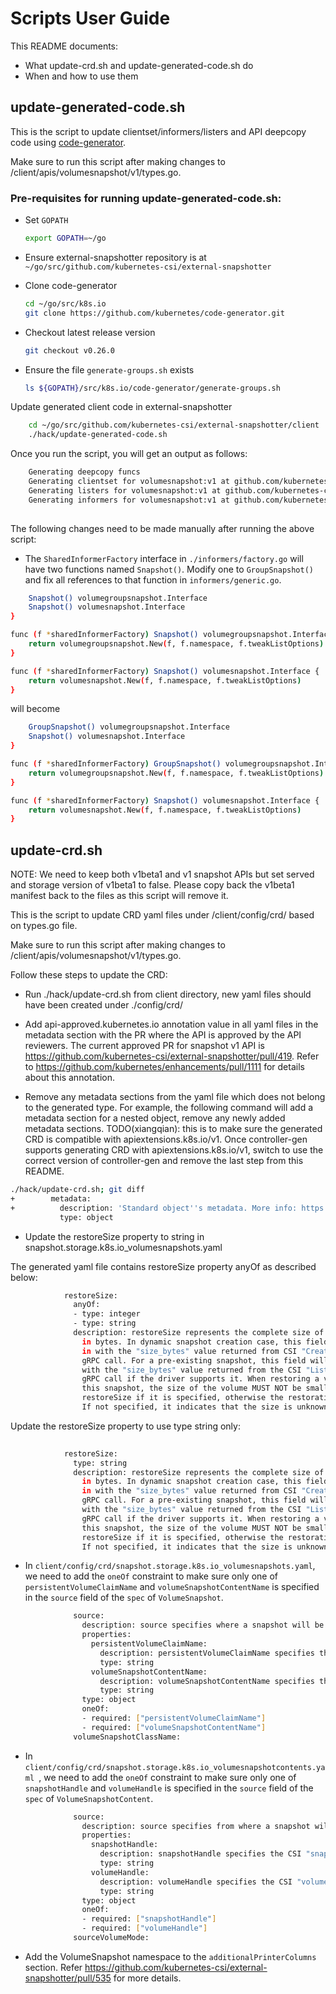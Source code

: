 # Scripts User Guide

This README documents:
* What update-crd.sh and update-generated-code.sh do
* When and how to use them

## update-generated-code.sh

This is the script to update clientset/informers/listers and API deepcopy code using [code-generator](https://github.com/kubernetes/code-generator).

Make sure to run this script after making changes to /client/apis/volumesnapshot/v1/types.go.

### Pre-requisites for running update-generated-code.sh:

* Set `GOPATH`
    ```bash
    export GOPATH=~/go
    ```

* Ensure external-snapshotter repository is at `~/go/src/github.com/kubernetes-csi/external-snapshotter`

* Clone code-generator 
    ```bash
    cd ~/go/src/k8s.io
    git clone https://github.com/kubernetes/code-generator.git 
    ```
* Checkout latest release version
    ```bash
    git checkout v0.26.0
    ```

* Ensure the file `generate-groups.sh` exists

    ```bash
    ls ${GOPATH}/src/k8s.io/code-generator/generate-groups.sh
    ```
  
Update generated client code in external-snapshotter
    
```bash
    cd ~/go/src/github.com/kubernetes-csi/external-snapshotter/client
    ./hack/update-generated-code.sh
``` 

Once you run the script, you will get an output as follows:
    
```bash
    Generating deepcopy funcs
    Generating clientset for volumesnapshot:v1 at github.com/kubernetes-csi/external-snapshotter/client/v6/clientset
    Generating listers for volumesnapshot:v1 at github.com/kubernetes-csi/external-snapshotter/client/v6/listers
    Generating informers for volumesnapshot:v1 at github.com/kubernetes-csi/external-snapshotter/client/v6/informers
    
```

The following changes need to be made manually after running the above script:

* The `SharedInformerFactory` interface in `./informers/factory.go` will have two functions named `Snapshot()`. Modify one to `GroupSnapshot()` and fix all references to that function in `informers/generic.go`.

```bash
	Snapshot() volumegroupsnapshot.Interface
	Snapshot() volumesnapshot.Interface
}

func (f *sharedInformerFactory) Snapshot() volumegroupsnapshot.Interface {
	return volumegroupsnapshot.New(f, f.namespace, f.tweakListOptions)
}

func (f *sharedInformerFactory) Snapshot() volumesnapshot.Interface {
	return volumesnapshot.New(f, f.namespace, f.tweakListOptions)
}
```

will become

```bash
	GroupSnapshot() volumegroupsnapshot.Interface
	Snapshot() volumesnapshot.Interface
}

func (f *sharedInformerFactory) GroupSnapshot() volumegroupsnapshot.Interface {
	return volumegroupsnapshot.New(f, f.namespace, f.tweakListOptions)
}

func (f *sharedInformerFactory) Snapshot() volumesnapshot.Interface {
	return volumesnapshot.New(f, f.namespace, f.tweakListOptions)
}
```

## update-crd.sh

NOTE: We need to keep both v1beta1 and v1 snapshot APIs but set served and storage version of v1beta1 to false. Please copy back the v1beta1 manifest back to the files as this script will remove it.

This is the script to update CRD yaml files under /client/config/crd/ based on types.go file.

Make sure to run this script after making changes to /client/apis/volumesnapshot/v1/types.go.

Follow these steps to update the CRD:

* Run ./hack/update-crd.sh from client directory, new yaml files should have been created under ./config/crd/

* Add api-approved.kubernetes.io annotation value in all yaml files in the metadata section with the PR where the API is approved by the API reviewers. The current approved PR for snapshot v1 API is https://github.com/kubernetes-csi/external-snapshotter/pull/419. Refer to https://github.com/kubernetes/enhancements/pull/1111 for details about this annotation.

* Remove any metadata sections from the yaml file which does not belong to the generated type.
For example, the following command will add a metadata section for a nested object, remove any newly added metadata sections. TODO(xiangqian): this is to make sure the generated CRD is compatible with apiextensions.k8s.io/v1. Once controller-gen supports generating CRD with apiextensions.k8s.io/v1, switch to use the correct version of controller-gen and remove the last step from this README.

```bash
./hack/update-crd.sh; git diff
+        metadata:
+          description: 'Standard object''s metadata. More info: https://git.k8s.io/community/contributors/devel/sig-architecture/api-conventions.md#metadata'
           type: object
```

* Update the restoreSize property to string in snapshot.storage.k8s.io_volumesnapshots.yaml

The generated yaml file contains restoreSize property anyOf as described below: 
 
```bash
            restoreSize:
              anyOf:
              - type: integer
              - type: string
              description: restoreSize represents the complete size of the snapshot
                in bytes. In dynamic snapshot creation case, this field will be filled
                in with the "size_bytes" value returned from CSI "CreateSnapshotRequest"
                gRPC call. For a pre-existing snapshot, this field will be filled
                with the "size_bytes" value returned from the CSI "ListSnapshots"
                gRPC call if the driver supports it. When restoring a volume from
                this snapshot, the size of the volume MUST NOT be smaller than the
                restoreSize if it is specified, otherwise the restoration will fail.
                If not specified, it indicates that the size is unknown.
```

Update the restoreSize property to use type string only:

```bash
   
            restoreSize:
              type: string
              description: restoreSize represents the complete size of the snapshot
                in bytes. In dynamic snapshot creation case, this field will be filled
                in with the "size_bytes" value returned from CSI "CreateSnapshotRequest"
                gRPC call. For a pre-existing snapshot, this field will be filled
                with the "size_bytes" value returned from the CSI "ListSnapshots"
                gRPC call if the driver supports it. When restoring a volume from
                this snapshot, the size of the volume MUST NOT be smaller than the
                restoreSize if it is specified, otherwise the restoration will fail.
                If not specified, it indicates that the size is unknown.

```

* In `client/config/crd/snapshot.storage.k8s.io_volumesnapshots.yaml`, we need to add the `oneOf` constraint to make sure only one of `persistentVolumeClaimName` and `volumeSnapshotContentName` is specified in the `source` field of the `spec` of `VolumeSnapshot`.

```bash
              source:
                description: source specifies where a snapshot will be created from. This field is immutable after creation. Required.
                properties:
                  persistentVolumeClaimName:
                    description: persistentVolumeClaimName specifies the name of the PersistentVolumeClaim object representing the volume from which a snapshot should be created. This PVC is assumed to be in the same namespace as the VolumeSnapshot object. This field should be set if the snapshot does not exists, and should be created. This field is immutable.
                    type: string
                  volumeSnapshotContentName:
                    description: volumeSnapshotContentName specifies the name of a pre-existing VolumeSnapshotContent object representing an existing volume snapshot. This field should be set if the snapshot already exists. This field is immutable.
                    type: string
                type: object
                oneOf:
                - required: ["persistentVolumeClaimName"]
                - required: ["volumeSnapshotContentName"]
              volumeSnapshotClassName:
```

* In `client/config/crd/snapshot.storage.k8s.io_volumesnapshotcontents.yaml `, we need to add the `oneOf` constraint to make sure only one of `snapshotHandle` and `volumeHandle` is specified in the `source` field of the `spec` of `VolumeSnapshotContent`.

```bash
              source:
                description: source specifies from where a snapshot will be created. This field is immutable after creation. Required.
                properties:
                  snapshotHandle:
                    description: snapshotHandle specifies the CSI "snapshot_id" of a pre-existing snapshot on the underlying storage system. This field is immutable.
                    type: string
                  volumeHandle:
                    description: volumeHandle specifies the CSI "volume_id" of the volume from which a snapshot should be dynamically taken from. This field is immutable.
                    type: string
                type: object
                oneOf:
                - required: ["snapshotHandle"]
                - required: ["volumeHandle"]
              sourceVolumeMode:
```

* Add the VolumeSnapshot namespace to the `additionalPrinterColumns` section. Refer https://github.com/kubernetes-csi/external-snapshotter/pull/535 for more details.
